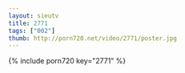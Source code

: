 ```yaml
--- 
layout: sieutv
title: 2771
tags: ["002"]
thumb: http://porn720.net/video/2771/poster.jpg
---
```

{% include porn720 key="2771" %} 
